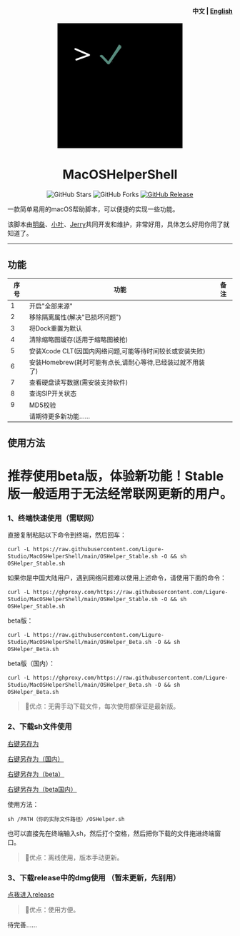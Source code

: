 <h4 align="right"><strong>中文</strong> | <a href="https://github.com/Ligure-Studio/MacOSHelperShell/blob/main/README_EN.md">English</a></h4>
<p align="center">
    <img src="./assets/logo.jpg" width=280/>
</p>
<h1 align="center">MacOSHelperShell</h1>
<div align="center">   
  <img src="https://img.shields.io/github/stars/Ligure-Studio/MacOSHelperShell?label=Stars" alt="GitHub Stars"/>
  <img src="https://img.shields.io/github/forks/Ligure-Studio/MacOSHelperShell?label=Forks" alt="GitHub Forks"/> 
  <a href="https://github.com/Ligure-Studio/MacOSHelperShell/releases" target="_blank">
    <img src="https://img.shields.io/github/v/release/Ligure-Studio/MacOSHelperShell?display_name=tag" alt="GitHub Release"/></a>
</div>




一款简单易用的macOS帮助脚本，可以便捷的实现一些功能。

该脚本由[明燊](https://github.com/FANChenjia)、[小叶](https://github.com/yeenjie123456)、[Jerry](https://github.com/Jerry-XU1010)共同开发和维护，非常好用，具体怎么好用你用了就知道了。

---

## 功能

| 序号 | 功能                                                       | 备注 |
| ---- | ---------------------------------------------------------- | ---- |
| 1    | 开启"全部来源"                                             |      |
| 2    | 移除隔离属性(解决"已损坏问题")                             |      |
| 3    | 将Dock重置为默认                                           |      |
| 4    | 清除缩略图缓存(适用于缩略图被抢)                           |      |
| 5    | 安装Xcode CLT(因国内网络问题,可能等待时间较长或安装失败)   |      |
| 6    | 安装Homebrew(耗时可能有点长,请耐心等待,已经装过就不用装了) |      |
| 7    | 查看硬盘读写数据(需安装支持软件)                           |      |
| 8    | 查询SIP开关状态                                            |      |
| 9    | MD5校验                                                    |      |
|      | 请期待更多新功能……                                         |      |



## 使用方法
# 推荐使用beta版，体验新功能！Stable版一般适用于无法经常联网更新的用户。

### 1、终端快速使用（需联网）

直接复制粘贴以下命令到终端，然后回车：


```shell
curl -L https://raw.githubusercontent.com/Ligure-Studio/MacOSHelperShell/main/OSHelper_Stable.sh -O && sh OSHelper_Stable.sh
```

如果你是中国大陆用户，遇到网络问题难以使用上述命令，请使用下面的命令：

```shell
curl -L https://ghproxy.com/https://raw.githubusercontent.com/Ligure-Studio/MacOSHelperShell/main/OSHelper_Stable.sh -O && sh OSHelper_Stable.sh
```

beta版：


```shell
curl -L https://raw.githubusercontent.com/Ligure-Studio/MacOSHelperShell/main/OSHelper_Beta.sh -O && sh OSHelper_Beta.sh
```

beta版（国内）：


```shell
curl -L https://ghproxy.com/https://raw.githubusercontent.com/Ligure-Studio/MacOSHelperShell/main/OSHelper_Beta.sh -O && sh OSHelper_Beta.sh
```

>🚀优点：无需手动下载文件，每次使用都保证是最新版。

### 2、下载sh文件使用

[右键另存为](https://raw.githubusercontent.com/Ligure-Studio/MacOSHelperShell/main/OSHelper_Stable.sh)

[右键另存为（国内）](https://ghproxy.com/https://raw.githubusercontent.com/Ligure-Studio/MacOSHelperShell/main/OSHelper_Stable.sh)

[右键另存为（beta）](https://raw.githubusercontent.com/Ligure-Studio/MacOSHelperShell/main/OSHelper_Beta.sh)

[右键另存为（beta国内）](https://raw.githubusercontent.com/Ligure-Studio/MacOSHelperShell/main/OSHelper_Beta.sh)

使用方法：

```shell
sh /PATH（你的实际文件路径）/OSHelper.sh
```

也可以直接先在终端输入sh，然后打个空格，然后把你下载的文件拖进终端窗口。

>🚀优点：离线使用，版本手动更新。

### 3、下载release中的dmg使用 **（暂未更新，先别用）**

[点我进入release](https://github.com/Ligure-Studio/MacOSHelperShell/releases)

>🚀优点：使用方便。

待完善……
